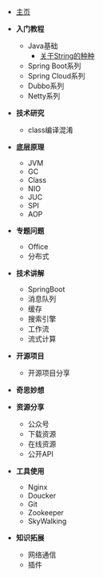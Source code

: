 <!-- 左侧目录栏 -->

* [主页](/md/index.md "主页")
  
* **入门教程**
  + Java基础
    - [关于String的种种](/md/tutorial/Java/String.md)
  + Spring Boot系列
  + Spring Cloud系列
  + Dubbo系列
  + Netty系列

* **技术研究**
  + class编译混淆
  
* **底层原理**
  + JVM
  + GC
  + Class
  + NIO
  + JUC
  + SPI
  + AOP

* **专题问题**
  + Office
  + 分布式
  
* **技术讲解**
  + SpringBoot
  + 消息队列
  + 缓存
  + 搜索引擎
  + 工作流
  + 流式计算
  
* **开源项目**
  + 开源项目分享
  
* **奇思妙想**
  
* **资源分享**
  + 公众号
  + 下载资源
  + 在线资源
  + 公开API
  
* **工具使用**
  + Nginx
  + Doucker
  + Git
  + Zookeeper
  + SkyWalking
  
* **知识拓展**
  + 网络通信
  + 插件
